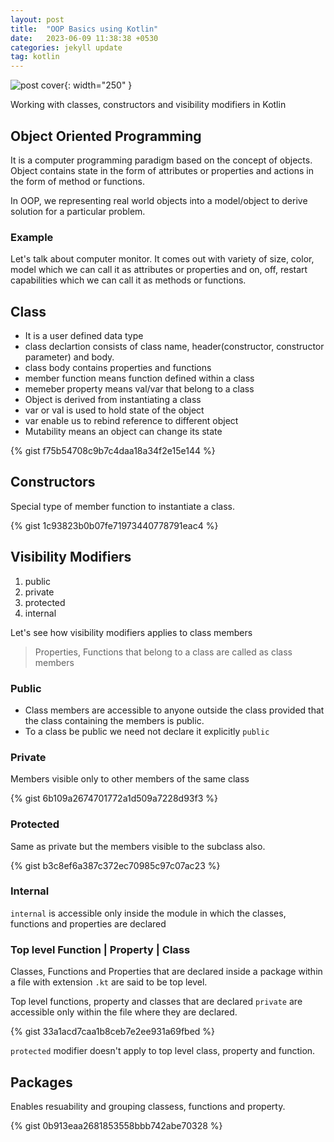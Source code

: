 ```yaml
---
layout: post
title:  "OOP Basics using Kotlin"
date:   2023-06-09 11:38:38 +0530
categories: jekyll update
tag: kotlin
---
```


![post cover](/assets/oop-part-1.jpeg){: width="250" }

Working with classes, constructors and visibility modifiers in Kotlin
<!--more-->

## Object Oriented Programming

It is a computer programming paradigm based on the concept of objects. Object contains state 
in the form of attributes or properties and actions in the form of method or functions.

In OOP, we representing real world objects into a model/object to derive solution for a particular problem.

### Example 

Let's talk about computer monitor. It comes out with variety of size, color, model which we can call it as attributes
or properties and on, off, restart capabilities which we can call it as methods or functions.

## Class

- It is a user defined data type
- class declartion consists of class name, header(constructor, constructor parameter) and body.
- class body contains properties and functions
- member function means function defined within a class
- memeber property means val/var that belong to a class
- Object is derived from instantiating a class
- var or val is used to hold state of the object
- var enable us to rebind reference to different object
- Mutability means an object can change its state

{% gist f75b54708c9b7c4daa18a34f2e15e144 %}

## Constructors

Special type of member function to instantiate a class.

{% gist 1c93823b0b07fe71973440778791eac4 %}

## Visibility Modifiers

1. public 
2. private
3. protected
4. internal 

Let's see how visibility modifiers applies to class members

> Properties, Functions that belong to a class are called as class members

### Public

- Class members are accessible to anyone outside the class provided that the class containing the members is public.
- To a class be public we need not declare it explicitly `public`

### Private

Members visible only to other members of the same class

{% gist 6b109a2674701772a1d509a7228d93f3 %}

### Protected

Same as private but the members visible to the subclass also.

{% gist b3c8ef6a387c372ec70985c97c07ac23 %}

### Internal

`internal` is accessible only inside the module in which the classes, functions and properties are declared

### Top level Function | Property | Class

Classes, Functions and Properties that are declared inside a package within a file with extension `.kt`
are said to be top level. 

Top level functions, property and classes that are declared `private` are accessible 
only within the file where they are declared.

{% gist 33a1acd7caa1b8ceb7e2ee931a69fbed %}

`protected` modifier doesn't apply to top level class, property and function.

## Packages

Enables resuability and grouping classess, functions and property.

{% gist 0b913eaa2681853558bbb742abe70328 %}

